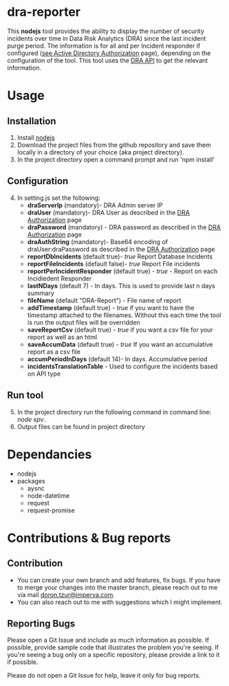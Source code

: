 # dra-reporter
This **nodejs** tool provides the ability to display the number of security incidents over time in Data Risk Analytics (DRA) since the last incident purge period.
The information is for all and per Incident responder if configured ([see Active Directory Authorization](https://docs.imperva.com/bundle/v3.0-data-risk-analytics-user-guide/page/63180.htm) page), depending on the configuration of the tool.
This tool uses the [DRA API](https://docs.imperva.com/bundle/v3.1-data-risk-analytics-user-guide/page/75914.htm) to get the relevant information.

# Usage
## Installation
1. Install [nodejs](https://nodejs.org/en/download/) 
2. Download the project files from the github repository and save them locally in a directory of your choice (aka project directory).
3. In the project directory open a command prompt and run 'npm install'
## Configuration
4. In setting.js set the following:
   - **draServerIp** (mandatory)- DRA Admin server IP
   - **draUser** (mandatory)- DRA User as described in the [DRA Authorization](https://docs.imperva.com/bundle/v3.1-data-risk-analytics-user-guide/page/62776.htm) page
   - **draPassword** (mandatory) - DRA password as described in the [DRA Authorization](https://docs.imperva.com/bundle/v3.1-data-risk-analytics-user-guide/page/62776.htm) page
   - **draAuthString** (mandatory)- Base64 encoding of draUser:draPassword as described in the [DRA Authorization](https://docs.imperva.com/bundle/v3.1-data-risk-analytics-user-guide/page/62776.htm) page
   - **reportDbIncidents** (default true)- *true* Report Database Incidents
   - **reportFileIncidents** (default false)- *true* Report File incidents
   - **reportPerIncidentResponder** (default true) - *true* - Report on each Incidiedent Responder
   - **lastNDays** (default 7) - In days. This is used to provide last n days summary
   - **fileName** (default "DRA-Report") - File name of report
    - **addTimestamp** (default true) - *true* if you want to have the timestamp attached to the filenames. Without this each time the tool is run the output files will be overridden
   - **saveReportCsv** (default true) - *true* if you want a csv file for your report as well as an html
   - **saveAccumData** (default true)  - *true* If you want an accumulative report as a csv file
   - **accumPeriodInDays** (default 14)- In days. Accumulative period
   - **incidentsTranslationTable** - Used to configure the incidents based on API type
   
## Run tool
5.  In the project directory run the following command in command line: 
  *node spv*.
6.  Output files can be found in project directory

# Dependancies
- nodejs
- packages
  - aysnc
  - node-datetime
  - request
  - request-promise

# Contributions & Bug reports
## Contribution
- You can create your own branch and add features, fix bugs.
If you have to merge your changes into the master branch, please reach out to me via mail doron.tzur@imperva.com.
- You can also reach out to me with suggestions which I might implement.

## Reporting Bugs
Please open a Git Issue and include as much information as possible. If possible, provide sample code that illustrates the problem you're seeing. If you're seeing a bug only on a specific repository, please provide a link to it if possible.

Please do not open a Git Issue for help, leave it only for bug reports.


